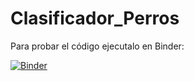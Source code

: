 # Clasificador_Perros

Para probar el código ejecutalo en Binder:

[![Binder](https://mybinder.org/badge_logo.svg)](https://mybinder.org/v2/gh/gringom935/Clasificador_Perros.git/HEAD?labpath=Clasificador_de_perros_solo.ipynb)
